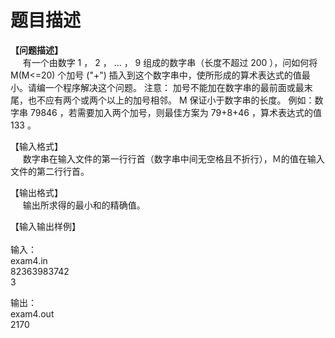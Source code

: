 # 题目描述


<p>
<b>【问题描述】</b><br/>
     有一个由数字 1 ， 2 ， ... ， 9 组成的数字串（长度不超过 200 ），问如何将 M(M&lt;=20) 个加号 (&#34;+&#34;) 插入到这个数字串中，使所形成的算术表达式的值最小。请编一个程序解决这个问题。 注意： 加号不能加在数字串的最前面或最末尾，也不应有两个或两个以上的加号相邻。 M 保证小于数字串的长度。 例如：数字串 79846 ，若需要加入两个加号，则最佳方案为 79+8+46 ，算术表达式的值 133 。
</p>
<p>
【输入格式】 <br/>
     数字串在输入文件的第一行行首（数字串中间无空格且不折行），Ｍ的值在输入文件的第二行行首。
</p>
<p>
【输出格式】 <br/>
     输出所求得的最小和的精确值。
</p>
<p>
【输入输出样例】<br/>
 <b><br/>
</b>输入： <br/>
exam4.in<br/>
82363983742<br/>
3
</p>
<p>
输出：<br/>
exam4.out<br/>
2170
</p>
